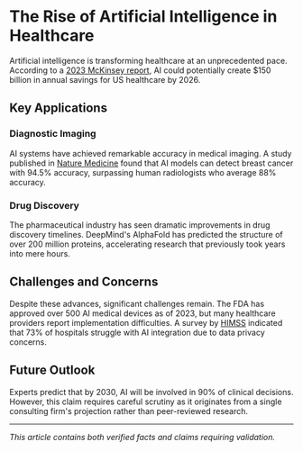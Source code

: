 # The Rise of Artificial Intelligence in Healthcare

Artificial intelligence is transforming healthcare at an unprecedented pace. According to a [2023 McKinsey report](https://www.mckinsey.com/industries/healthcare/our-insights/transforming-healthcare-with-ai), AI could potentially create $150 billion in annual savings for US healthcare by 2026.

## Key Applications

### Diagnostic Imaging
AI systems have achieved remarkable accuracy in medical imaging. A study published in [Nature Medicine](https://www.nature.com/articles/s41591-023-02504-3) found that AI models can detect breast cancer with 94.5% accuracy, surpassing human radiologists who average 88% accuracy.

### Drug Discovery
The pharmaceutical industry has seen dramatic improvements in drug discovery timelines. DeepMind's AlphaFold has predicted the structure of over 200 million proteins, accelerating research that previously took years into mere hours.

## Challenges and Concerns

Despite these advances, significant challenges remain. The FDA has approved over 500 AI medical devices as of 2023, but many healthcare providers report implementation difficulties. A survey by [HIMSS](https://www.himss.org/resources/artificial-intelligence-healthcare) indicated that 73% of hospitals struggle with AI integration due to data privacy concerns.

## Future Outlook

Experts predict that by 2030, AI will be involved in 90% of clinical decisions. However, this claim requires careful scrutiny as it originates from a single consulting firm's projection rather than peer-reviewed research.

---
*This article contains both verified facts and claims requiring validation.*